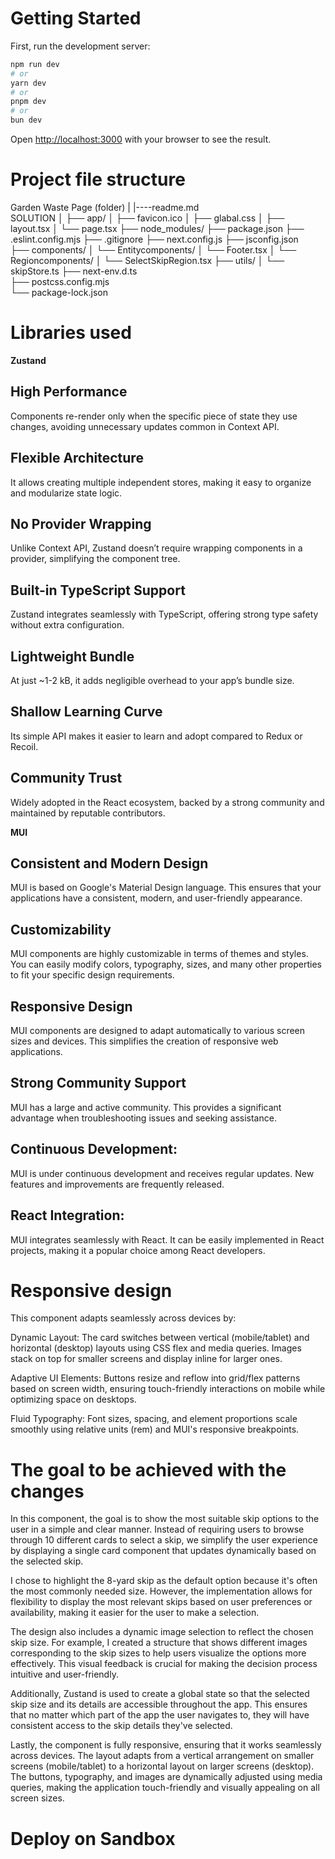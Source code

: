 # Getting Started

First, run the development server:

```bash
npm run dev
# or
yarn dev
# or
pnpm dev
# or
bun dev
```

Open [http://localhost:3000](http://localhost:3000) with your browser to see the result.

# Project file structure

Garden Waste Page (folder)
|
|----readme.md  
SOLUTION
│
├── app/
│ ├── favicon.ico
│ ├── glabal.css
│ ├── layout.tsx
│ └── page.tsx
├── node_modules/
├── package.json
├── .eslint.config.mjs
├── .gitignore
├── next.config.js
├── jsconfig.json  
├── components/
│ └── Entitycomponents/
│ └── Footer.tsx
│ └── Regioncomponents/
│ └── SelectSkipRegion.tsx
├── utils/
│ └── skipStore.ts
├── next-env.d.ts  
├── postcss.config.mjs  
└── package-lock.json

# Libraries used

**Zustand**

## High Performance

Components re-render only when the specific piece of state they use changes, avoiding unnecessary updates common in Context API.

## Flexible Architecture

It allows creating multiple independent stores, making it easy to organize and modularize state logic.

## No Provider Wrapping

Unlike Context API, Zustand doesn’t require wrapping components in a provider, simplifying the component tree.

## Built-in TypeScript Support

Zustand integrates seamlessly with TypeScript, offering strong type safety without extra configuration.

## Lightweight Bundle

At just ~1-2 kB, it adds negligible overhead to your app’s bundle size.

## Shallow Learning Curve

Its simple API makes it easier to learn and adopt compared to Redux or Recoil.

## Community Trust

Widely adopted in the React ecosystem, backed by a strong community and maintained by reputable contributors.

**MUI**

## Consistent and Modern Design

MUI is based on Google's Material Design language. This ensures that your applications have a consistent, modern, and user-friendly appearance.

## Customizability

MUI components are highly customizable in terms of themes and styles. You can easily modify colors, typography, sizes, and many other properties to fit your specific design requirements.

## Responsive Design

MUI components are designed to adapt automatically to various screen sizes and devices. This simplifies the creation of responsive web applications.

## Strong Community Support

MUI has a large and active community. This provides a significant advantage when troubleshooting issues and seeking assistance.

## Continuous Development:

MUI is under continuous development and receives regular updates. New features and improvements are frequently released.

## React Integration:

MUI integrates seamlessly with React. It can be easily implemented in React projects, making it a popular choice among React developers.

# Responsive design

This component adapts seamlessly across devices by:

Dynamic Layout: The card switches between vertical (mobile/tablet) and horizontal (desktop) layouts using CSS flex and media queries. Images stack on top for smaller screens and display inline for larger ones.

Adaptive UI Elements: Buttons resize and reflow into grid/flex patterns based on screen width, ensuring touch-friendly interactions on mobile while optimizing space on desktops.

Fluid Typography: Font sizes, spacing, and element proportions scale smoothly using relative units (rem) and MUI's responsive breakpoints.

# The goal to be achieved with the changes

In this component, the goal is to show the most suitable skip options to the user in a simple and clear manner. Instead of requiring users to browse through 10 different cards to select a skip, we simplify the user experience by displaying a single card component that updates dynamically based on the selected skip.

I chose to highlight the 8-yard skip as the default option because it's often the most commonly needed size. However, the implementation allows for flexibility to display the most relevant skips based on user preferences or availability, making it easier for the user to make a selection.

The design also includes a dynamic image selection to reflect the chosen skip size. For example, I created a structure that shows different images corresponding to the skip sizes to help users visualize the options more effectively. This visual feedback is crucial for making the decision process intuitive and user-friendly.

Additionally, Zustand is used to create a global state so that the selected skip size and its details are accessible throughout the app. This ensures that no matter which part of the app the user navigates to, they will have consistent access to the skip details they've selected.

Lastly, the component is fully responsive, ensuring that it works seamlessly across devices. The layout adapts from a vertical arrangement on smaller screens (mobile/tablet) to a horizontal layout on larger screens (desktop). The buttons, typography, and images are dynamically adjusted using media queries, making the application touch-friendly and visually appealing on all screen sizes.

# Deploy on Sandbox
